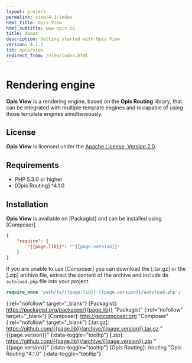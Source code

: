 ```yaml
---
layout: project
permalink: view/4.1/index
html_title: Opis View
html_subtitle: www.opis.io
title: About
description: Getting started with Opis View
version: 4.1.2
lib: opis/view
redirect_from: /view/index.html
---
```

# Rendering engine

**Opis View** is a rendering engine, based on the **Opis Routing** library, that can be integrated with multiple 
template engines and is capable of using those template engines simultaneously. 

## License
**Opis View** is licensed under the [Apache License, Version 2.0][apache_license].

## Requirements
* PHP 5.3.0 or higher
* [Opis Routing] ^4.1.0

## Installation

**Opis View** is available on [Packagist] and can be installed using [Composer]. 

```json
{
    "require": {
        "{{page.lib}}": "^{{page.version}}"
    }
}
```

If you are unable to use [Composer] you can download the [.tar.gz] or the [.zip]
archive file, extract the content of the archive and include de `autoload.php` file into your project. 

```php
require_once 'path/to/{{page.lib}}-{{page.version}}/autoload.php';
```

[apache_license]: http://www.apache.org/licenses/LICENSE-2.0 "Project license" 
{:rel="nofollow" target="_blank"}
[Packagist]: https://packagist.org/packages/{{page.lib}} "Packagist" 
{:rel="nofollow" target="_blank"}
[Composer]: http://getcomposer.org "Composer" 
{:rel="nofollow" target="_blank"}
[.tar.gz]: https://github.com/{{page.lib}}/archive/{{page.version}}.tar.gz "{{page.version}}" 
{:data-toggle="tooltip"}
[.zip]: https://github.com/{{page.lib}}/archive/{{page.version}}.zip "{{page.version}}" 
{:data-toggle="tooltip"}
[Opis Routing]: /routing  "Opis Routing ^4.1.0" 
{:data-toggle="tooltip"}
